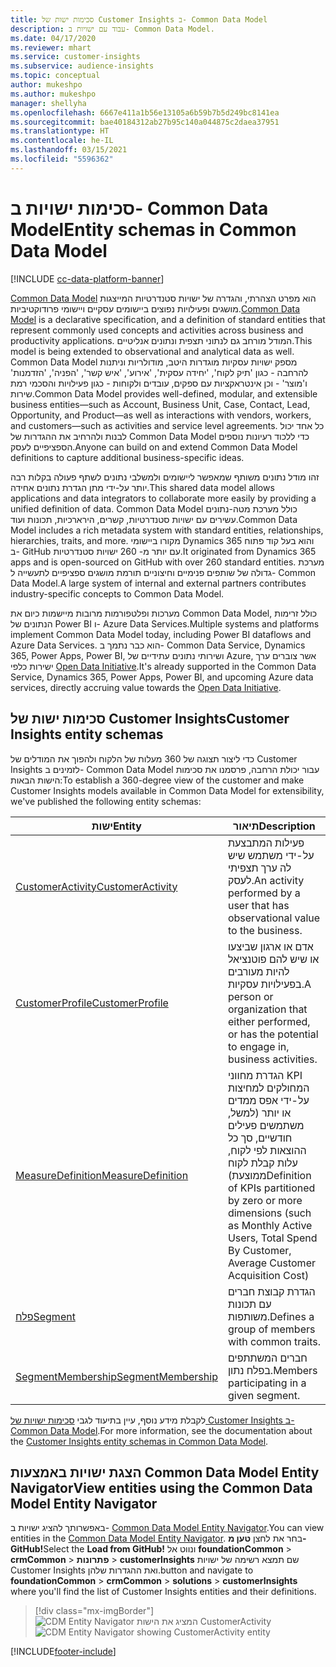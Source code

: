 ```yaml
---
title: סכימות ישות של Customer Insights ב- Common Data Model‏
description: עבוד עם ישויות ב- Common Data Model.
ms.date: 04/17/2020
ms.reviewer: mhart
ms.service: customer-insights
ms.subservice: audience-insights
ms.topic: conceptual
author: mukeshpo
ms.author: mukeshpo
manager: shellyha
ms.openlocfilehash: 6667e411a1b56e13105a6b59b7b5d249bc8141ea
ms.sourcegitcommit: bae40184312ab27b95c140a044875c2daea37951
ms.translationtype: HT
ms.contentlocale: he-IL
ms.lasthandoff: 03/15/2021
ms.locfileid: "5596362"
---
```

# <a name="entity-schemas-in-common-data-model"></a><span data-ttu-id="c1c87-103">סכימות ישויות ב- Common Data Model</span><span class="sxs-lookup"><span data-stu-id="c1c87-103">Entity schemas in Common Data Model</span></span>

[!INCLUDE [cc-data-platform-banner](../includes/cc-data-platform-banner.md)]

<span data-ttu-id="c1c87-104">[Common Data Model](/common-data-model/) הוא מפרט הצהרתי, והגדרה של ישויות סטנדרטיות המייצגות מושגים ופעילויות נפוצים ביישומים עסקיים ויישומי פרודוקטיביות.</span><span class="sxs-lookup"><span data-stu-id="c1c87-104">[Common Data Model](/common-data-model/) is a declarative specification, and a definition of standard entities that represent commonly used concepts and activities across business and productivity applications.</span></span> <span data-ttu-id="c1c87-105">המודל מורחב גם לנתוני תצפית ונתונים אנליטיים.</span><span class="sxs-lookup"><span data-stu-id="c1c87-105">This model is being extended to observational and analytical data as well.</span></span> <span data-ttu-id="c1c87-106">Common Data Model מספק ישויות עסקיות מוגדרות היטב, מודולריות וניתנות להרחבה - כגון 'תיק לקוח', 'יחידה עסקית', 'אירוע', 'איש קשר', 'הפניה', 'הזדמנות' ו'מוצר' - וכן אינטראקציות עם ספקים, עובדים ולקוחות - כגון פעילויות והסכמי רמת שירות.</span><span class="sxs-lookup"><span data-stu-id="c1c87-106">Common Data Model provides well-defined, modular, and extensible business entities—such as Account, Business Unit, Case, Contact, Lead, Opportunity, and Product—as well as interactions with vendors, workers, and customers—such as activities and service level agreements.</span></span> <span data-ttu-id="c1c87-107">כל אחד יכול לבנות ולהרחיב את ההגדרות של Common Data Model כדי ללכוד רעיונות נוספים הספציפיים לעסק.</span><span class="sxs-lookup"><span data-stu-id="c1c87-107">Anyone can build on and extend Common Data Model definitions to capture additional business-specific ideas.</span></span>

<span data-ttu-id="c1c87-108">זהו מודל נתונים משותף שמאפשר ליישומים ולמשלבי נתונים לשתף פעולה בקלות רבה יותר על-ידי מתן הגדרת נתונים אחידה.</span><span class="sxs-lookup"><span data-stu-id="c1c87-108">This shared data model allows applications and data integrators to collaborate more easily by providing a unified definition of data.</span></span> <span data-ttu-id="c1c87-109">Common Data Model כולל מערכת מטה-נתונים עשירים עם ישויות סטנדרטיות, קשרים, הירארכיות, תכונות ועוד.</span><span class="sxs-lookup"><span data-stu-id="c1c87-109">Common Data Model includes a rich metadata system with standard entities, relationships, hierarchies, traits, and more.</span></span> <span data-ttu-id="c1c87-110">מקורו ביישומי Dynamics 365 והוא בעל קוד פתוח ב- GitHub עם יותר מ- 260 ישויות סטנדרטיות.</span><span class="sxs-lookup"><span data-stu-id="c1c87-110">It originated from Dynamics 365 apps and is open-sourced on GitHub with over 260 standard entities.</span></span> <span data-ttu-id="c1c87-111">מערכת גדולה של שותפים פנימיים וחיצוניים תורמת מושגים ספציפיים לתעשייה ל- Common Data Model.</span><span class="sxs-lookup"><span data-stu-id="c1c87-111">A large system of internal and external partners contributes industry-specific concepts to Common Data Model.</span></span>

<span data-ttu-id="c1c87-112">מערכות ופלטפורמות מרובות מיישמות כיום את Common Data Model, כולל זרימות הנתונים של Power BI ו- Azure Data Services.</span><span class="sxs-lookup"><span data-stu-id="c1c87-112">Multiple systems and platforms implement Common Data Model today, including Power BI dataflows and Azure Data Services.</span></span> <span data-ttu-id="c1c87-113">הוא כבר נתמך ב- Common Data Service,‏ Dynamics 365, Power Apps, Power BI, ושירותי נתונים עתידיים של Azure, אשר צוברים ערך ישירות כלפי [Open Data Initiative](https://www.microsoft.com/open-data-initiative).</span><span class="sxs-lookup"><span data-stu-id="c1c87-113">It's already supported in the Common Data Service, Dynamics 365, Power Apps, Power BI, and upcoming Azure data services, directly accruing value towards the [Open Data Initiative](https://www.microsoft.com/open-data-initiative).</span></span>

## <a name="customer-insights-entity-schemas"></a><span data-ttu-id="c1c87-114">סכימות ישות של Customer Insights</span><span class="sxs-lookup"><span data-stu-id="c1c87-114">Customer Insights entity schemas</span></span>

<span data-ttu-id="c1c87-115">כדי ליצור תצוגה של 360 מעלות של הלקוח ולהפוך את המודלים של Customer Insights לזמינים ב- Common Data Model עבור יכולת הרחבה, פרסמנו את סכימות הישות הבאות:</span><span class="sxs-lookup"><span data-stu-id="c1c87-115">To establish a 360-degree view of the customer and make Customer Insights models available in Common Data Model for extensibility, we've published the following entity schemas:</span></span>

| <span data-ttu-id="c1c87-116">ישות</span><span class="sxs-lookup"><span data-stu-id="c1c87-116">Entity</span></span> | <span data-ttu-id="c1c87-117">תיאור</span><span class="sxs-lookup"><span data-stu-id="c1c87-117">Description</span></span> |
|---------|---------|
|[<span data-ttu-id="c1c87-118">CustomerActivity</span><span class="sxs-lookup"><span data-stu-id="c1c87-118">CustomerActivity</span></span>](/common-data-model/schema/core/applicationcommon/foundationcommon/crmcommon/solutions/customerinsights/customeractivity) | <span data-ttu-id="c1c87-119">פעילות המתבצעת על-ידי משתמש שיש לה ערך תצפיתי לעסק.</span><span class="sxs-lookup"><span data-stu-id="c1c87-119">An activity performed by a user that has observational value to the business.</span></span> |
|[<span data-ttu-id="c1c87-120">CustomerProfile</span><span class="sxs-lookup"><span data-stu-id="c1c87-120">CustomerProfile</span></span>](/common-data-model/schema/core/applicationcommon/foundationcommon/crmcommon/solutions/customerinsights/customerprofile) | <span data-ttu-id="c1c87-121">אדם או ארגון שביצעו או שיש להם פוטנציאל להיות מעורבים בפעילויות עסקיות.</span><span class="sxs-lookup"><span data-stu-id="c1c87-121">A person or organization that either performed, or has the potential to engage in, business activities.</span></span> |
|[<span data-ttu-id="c1c87-122">MeasureDefinition</span><span class="sxs-lookup"><span data-stu-id="c1c87-122">MeasureDefinition</span></span>](/common-data-model/schema/core/applicationcommon/foundationcommon/crmcommon/solutions/customerinsights/measuredefinition) | <span data-ttu-id="c1c87-123">הגדרת מחווני KPI המחולקים למחיצות על-ידי אפס ממדים או יותר (למשל, משתמשים פעילים חודשיים, סך כל ההוצאות לפי לקוח, עלות קבלת לקוח ממוצעת)</span><span class="sxs-lookup"><span data-stu-id="c1c87-123">Definition of KPIs partitioned by zero or more dimensions (such as Monthly Active Users, Total Spend By Customer, Average Customer Acquisition Cost)</span></span> |
|[<span data-ttu-id="c1c87-124">פלח</span><span class="sxs-lookup"><span data-stu-id="c1c87-124">Segment</span></span>](/common-data-model/schema/core/applicationcommon/foundationcommon/crmcommon/solutions/customerinsights/segment) | <span data-ttu-id="c1c87-125">הגדרת קבוצת חברים עם תכונות משותפות.</span><span class="sxs-lookup"><span data-stu-id="c1c87-125">Defines a group of members with common traits.</span></span> |
|[<span data-ttu-id="c1c87-126">SegmentMembership</span><span class="sxs-lookup"><span data-stu-id="c1c87-126">SegmentMembership</span></span>](/common-data-model/schema/core/applicationcommon/foundationcommon/crmcommon/solutions/customerinsights/segmentmembership) | <span data-ttu-id="c1c87-127">חברים המשתתפים בפלח נתון.</span><span class="sxs-lookup"><span data-stu-id="c1c87-127">Members participating in a given segment.</span></span> |

<span data-ttu-id="c1c87-128">לקבלת מידע נוסף, עיין בתיעוד לגבי [סכימות ישויות של Customer Insights ב- Common Data Model](/common-data-model/schema/core/applicationcommon/foundationcommon/crmcommon/solutions/customerinsights/overview).</span><span class="sxs-lookup"><span data-stu-id="c1c87-128">For more information, see the documentation about the [Customer Insights entity schemas in Common Data Model](/common-data-model/schema/core/applicationcommon/foundationcommon/crmcommon/solutions/customerinsights/overview).</span></span>

## <a name="view-entities-using-the-common-data-model-entity-navigator"></a><span data-ttu-id="c1c87-129">הצגת ישויות באמצעות Common Data Model Entity Navigator</span><span class="sxs-lookup"><span data-stu-id="c1c87-129">View entities using the Common Data Model Entity Navigator</span></span>

<span data-ttu-id="c1c87-130">באפשרותך להציג ישויות ב- [Common Data Model Entity Navigator](https://microsoft.github.io/CDM/).</span><span class="sxs-lookup"><span data-stu-id="c1c87-130">You can view entities in the [Common Data Model Entity Navigator](https://microsoft.github.io/CDM/).</span></span> <span data-ttu-id="c1c87-131">בחר את לחצן **טען מ- GitHub!**</span><span class="sxs-lookup"><span data-stu-id="c1c87-131">Select the **Load from GitHub!**</span></span> <span data-ttu-id="c1c87-132">ונווט אל **foundationCommon** > **crmCommon** > **פתרונות** > **customerInsights** שם תמצא רשימה של ישויות Customer Insights ואת ההגדרות שלהן.</span><span class="sxs-lookup"><span data-stu-id="c1c87-132">button and navigate to **foundationCommon** > **crmCommon** > **solutions** > **customerInsights** where you'll find the list of Customer Insights entities and their definitions.</span></span>
> [!div class="mx-imgBorder"]
> <span data-ttu-id="c1c87-133">![CDM Entity Navigator המציג את הישות CustomerActivity](media/CDM-entity-navigator.png "CDM Entity Navigator המציג את הישות CustomerActivity")</span><span class="sxs-lookup"><span data-stu-id="c1c87-133">![CDM Entity Navigator showing CustomerActivity entity](media/CDM-entity-navigator.png "CDM Entity Navigator showing CustomerActivity entity")</span></span>


[!INCLUDE[footer-include](../includes/footer-banner.md)]